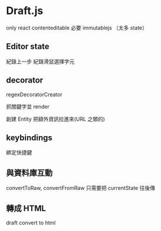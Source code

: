 # Draft.js
only react
contenteditable
必要 immutablejs （太多 state）

## Editor state
紀錄上一步
紀錄滑鼠選擇字元

## decorator
regexDecoratorCreator

抓關鍵字並 render

創建 Entity 把額外資訊拉進來(URL 之類的)

## keybindings

綁定快捷鍵

## 與資料庫互動

convertToRaw, convertFromRaw 只需要把 currentState 往後傳

## 轉成 HTML

draft convert to html